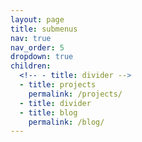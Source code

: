 ```yaml
---
layout: page
title: submenus
nav: true
nav_order: 5
dropdown: true
children:
  <!-- - title: divider -->
  - title: projects
    permalink: /projects/
  - title: divider
  - title: blog
    permalink: /blog/
---
```

